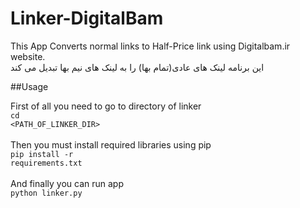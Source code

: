 # Linker-DigitalBam
This App Converts normal links to Half-Price link using Digitalbam.ir website.<br>
این برنامه لینک های عادی(تمام بها) را به لینک های نیم بها تبدیل می کند<br>

##Usage

First of all you need to go to directory of linker<br>
  <code>cd <PATH_OF_LINKER_DIR></code><br>
<br>
Then you must install required libraries using pip<br>
  <code>pip install -r requirements.txt</code><br>
<br>
And finally you can run app<br>
  <code>python linker.py</code><br>
